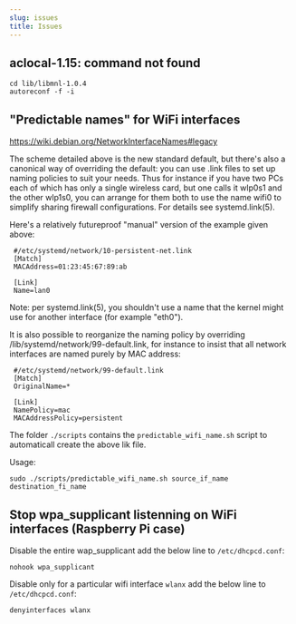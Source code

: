 ```yaml
---
slug: issues
title: Issues
---
```


## aclocal-1.15: command not found

```console
cd lib/libmnl-1.0.4
autoreconf -f -i
```

## "Predictable names" for WiFi interfaces

https://wiki.debian.org/NetworkInterfaceNames#legacy

The scheme detailed above is the new standard default, but there's also a canonical way of overriding the default: you can use .link files to set up naming policies to suit your needs. Thus for instance if you have two PCs each of which has only a single wireless card, but one calls it wlp0s1 and the other wlp1s0, you can arrange for them both to use the name wifi0 to simplify sharing firewall configurations. For details see systemd.link(5).

Here's a relatively futureproof "manual" version of the example given above:

```
 #/etc/systemd/network/10-persistent-net.link
 [Match]
 MACAddress=01:23:45:67:89:ab

 [Link]
 Name=lan0
```

Note: per systemd.link(5), you shouldn't use a name that the kernel might use for another interface (for example "eth0").

It is also possible to reorganize the naming policy by overriding /lib/systemd/network/99-default.link, for instance to insist that all network interfaces are named purely by MAC address:

```
 #/etc/systemd/network/99-default.link
 [Match]
 OriginalName=*

 [Link]
 NamePolicy=mac
 MACAddressPolicy=persistent
```

The folder `./scripts` contains the `predictable_wifi_name.sh` script to automaticall create the above lik file.

Usage:

```console
sudo ./scripts/predictable_wifi_name.sh source_if_name destination_fi_name
```

## Stop wpa_supplicant listenning on WiFi interfaces (Raspberry Pi case)

Disable the entire wap_supplicant add the below line to `/etc/dhcpcd.conf`:

```
nohook wpa_supplicant
```

Disable only for a particular wifi interface `wlanx` add the below line to `/etc/dhcpcd.conf`:

```
denyinterfaces wlanx
```
